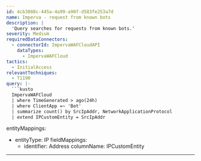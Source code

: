```yaml
---
id: 4cb3088c-445a-4a99-a90f-d583fe253a7d
name: Imperva - request from known bots
description: |
  'Query searches for requests from known bots.'
severity: Medium
requiredDataConnectors:
  - connectorId: ImpervaWAFCloudAPI
    dataTypes:
      - ImpervaWAFCloud
tactics:
  - InitialAccess
relevantTechniques:
  - T1190
query: |-
  ```kusto
  ImpervaWAFCloud
  | where TimeGenerated > ago(24h)
  | where ClientApp =~ 'Bot'
  | summarize count() by SrcIpAddr, NetworkApplicationProtocol
  | extend IPCustomEntity = SrcIpAddr
  ```
entityMappings:
  - entityType: IP
    fieldMappings:
      - identifier: Address
        columnName: IPCustomEntity
---
```


